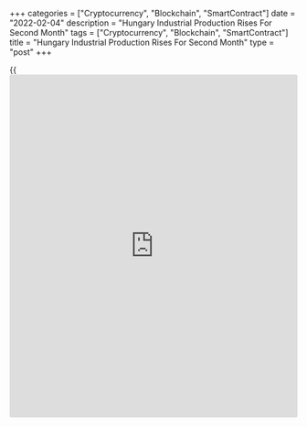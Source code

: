 +++
categories = ["Cryptocurrency", "Blockchain", "SmartContract"]
date = "2022-02-04"
description = "Hungary Industrial Production Rises For Second Month"
tags = ["Cryptocurrency", "Blockchain", "SmartContract"]
title = "Hungary Industrial Production Rises For Second Month"
type = "post"
+++

{{<iframe id="large-banner" src="https://www.bounty.group/#slide=1.0" width="100%" height="600" scrolling="no" style="border: 0px solid rgb(216, 221, 230); border-radius: 3px;">}}

Hungary's industrial production rose for the second straight month in
December, data from the Hungarian Central Statistical Office showed on
Friday.

Industrial production grew a working-day adjusted 3.6 percent year-on-
year in December, following a 2.2 percent rise in November.

The industrial production volume increased 5.8 percent yearly in
December. Economists had expected a 1.3 percent rise.

Out of the subsections, the largest decline came from manufacture of
transport equipment.

On a seasonally adjusted basis, industrial production declined 0.1
percent in December, after a 3.0 percent growth in the preceding month.

In 2021, industrial production volume rose 9.6 percent.

For comments and feedback [contact](https://www.playgroundfx.com/contact/): editorial@rtt[news](https://www.letsplayfx.com/blog/forex-news-website/).com

[Economic News][1]

 **What parts of the world are seeing the best (and worst) economic
performances lately? Click[here][2] to check out our [Econ Scorecard][2]
and find out! See up-to-the-moment [ranking](https://www.playgroundfx.com/blog/crypto-exchange-ranking/)s for the best and worst
performers in [GDP][3], [unemployment rate][4], [inflation][5] and much
more.**

   1. www.rtt[news](https://www.letsplayfx.com/blog/forex-news-website/).com/Content/EconomicNews.aspx
   2. www.rtt[news](https://www.letsplayfx.com/blog/forex-news-website/).com/economic-scorecard/world-rank/unemployment-rate/highest-performance.aspx
   3. www.rtt[news](https://www.letsplayfx.com/blog/forex-news-website/).com/economic-scorecard/world-rank/GDP/highest-performance.aspx
   4. www.rtt[news](https://www.letsplayfx.com/blog/forex-news-website/).com/economic-scorecard/world-rank/unemployment-rate/lowest-performance.aspx
   5. www.rtt[news](https://www.letsplayfx.com/blog/forex-news-website/).com/economic-scorecard/world-rank/CPI/highest-performance.aspx